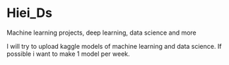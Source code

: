 # Hiei_Ds
Machine learning projects, deep learning, data science and more

I will try to upload kaggle models of machine learning and data science. If possible i want to make 1 model per week.
